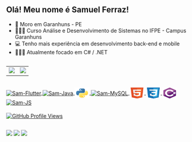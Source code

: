 ## Olá! Meu nome é Samuel Ferraz!

- 🏡 Moro em Garanhuns - PE
- 👩🏻‍🎓 Curso Análise e Desenvolvimento de Sistemas no IFPE - Campus Garanhuns
- 💻 Tenho mais experiência em desenvolvimento back-end e mobile
- 👩🏻‍💻 Atualmente focado em C# / .NET

##

<div>
<a href="https://github.com/ssferraz">
<table>
  <tr>
    <td align="center" style="padding=0;width=50%;">
      <img height="170em" src="https://github-readme-stats.vercel.app/api?username=ssferraz&show_icons=true&theme=algolia&include_all_commits=true&count_private=true"/>
    </td>
    <td align="center" style="padding=0;width=50%;">
    <img height="170em" src="https://github-readme-stats.vercel.app/api/top-langs/?username=ssferraz&layout=compact&langs_count=7&theme=algolia"/>
    </td>
  </tr>
</table>
</div>
<div style="display: inline_block"><br>
  <img align="center" alt="Sam-Flutter" height="30" width="40" src="https://cdn.jsdelivr.net/gh/devicons/devicon/icons/flutter/flutter-original.svg">
  <img align="center" alt="Sam-Java" height="30" width="40" src="https://cdn.jsdelivr.net/gh/devicons/devicon/icons/java/java-original-wordmark.svg">
  <img align="center" alt="Sam-Python" height="30" width="40" src="https://raw.githubusercontent.com/devicons/devicon/master/icons/python/python-original.svg">
  <img align="center" alt="Sam-MySQL" height="30" width="40" src="https://cdn.jsdelivr.net/gh/devicons/devicon/icons/mysql/mysql-original-wordmark.svg"">
  <img align="center" alt="Sam-HTML" height="30" width="40" src="https://raw.githubusercontent.com/devicons/devicon/master/icons/html5/html5-original.svg">
  <img align="center" alt="Sam-CSS" height="30" width="40" src="https://raw.githubusercontent.com/devicons/devicon/master/icons/css3/css3-original.svg">
  <img align="center" alt="Rafa-Csharp" height="30" width="40" src="https://raw.githubusercontent.com/devicons/devicon/master/icons/csharp/csharp-original.svg">
  <img align="center" alt="Sam-JS" height="30" width="40" src="https://cdn.jsdelivr.net/gh/devicons/devicon/icons/javascript/javascript-original.svg">
</div>

</br>

<div style="display: inline_block">
    <img align="center" src="https://komarev.com/ghpvc/?username=ssferraz&color=00c4fa" alt="GitHub Profile Views">
</div>

  ##
 
<div> 
  <a href="https://instagram.com/samuelsferraz" target="_blank"><img src="https://img.shields.io/badge/-Instagram-%23E4405F?style=for-the-badge&logo=instagram&logoColor=white" target="_blank"></a>
  <a href="https://www.linkedin.com/in/samuelsferraz/" target="_blank"><img src="https://img.shields.io/badge/-LinkedIn-%230077B5?style=for-the-badge&logo=linkedin&logoColor=white" target="_blank"></a> 
   <a href = "mailto:ssf@discente.ifpe.edu.br"><img src="https://img.shields.io/badge/-Gmail-%23333?style=for-the-badge&logo=gmail&logoColor=white" target="_blank"></a>
</div> 
